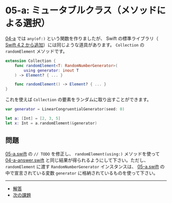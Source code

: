 # 05-a: ミュータブルクラス（メソッドによる選択）

[04-a](04-a.md) では `any(of:)` という関数を作りましたが、 Swift の標準ライブラリ（ [Swift 4.2 から追加](https://github.com/apple/swift-evolution/blob/master/proposals/0202-random-unification.md)）には同じような道具があります。 `Collection` の `randomElement` メソッドです。

```swift
extension Collection {
    func randomElement<T: RandomNumberGenerator>(
        using generator: inout T
    ) -> Element? { ... }

    func randomElement() -> Element? { ... }
}
```

これを使えば `Collection` の要素をランダムに取り出すことができます。

```swift
var generator = LinearCongruentialGenerator(seed: 0)

let a: [Int] = [2, 3, 5]
let x: Int = a.randomElement(&generator)
```

## 問題

[05-a.swift](05-a.swift) の `// TODO` を修正し、 `randomElement(using:)` メソッドを使って [04-a-answer.swift](04-a-answer.swift) と同じ結果が得られるようにして下さい。ただし、 `randomElement` に渡す `RandomNumberGenerator` インスタンスは、 [05-a.swift](05-a.swift) の中で宣言されている変数 `generator` に格納されているものを使って下さい。

---

- [解答](05-a-answer.swift)
- [次の課題](05-c.md)
